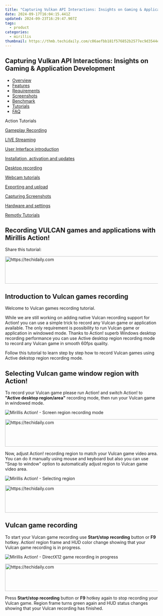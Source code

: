 ```yaml
---
title: "Capturing Vulkan API Interactions: Insights on Gaming & Application Development"
date: 2024-09-17T16:04:15.441Z
updated: 2024-09-23T16:29:47.907Z
tags:
  - product
categories:
  - mirillis
thumbnail: https://thmb.techidaily.com/c06aefbb181f576852b2577ec9d3544ebd6635b5e4bff4964dd308c72eeba377.jpg
---
```


## Capturing Vulkan API Interactions: Insights on Gaming & Application Development

* [Overview](https://tools.techidaily.com/mirillis/products/)
* [Features](https://tools.techidaily.com/mirillis/products/)
* [Requirements](https://tools.techidaily.com/mirillis/products/)
* [Screenshots](https://tools.techidaily.com/mirillis/products/)
* [Benchmark](https://tools.techidaily.com/mirillis/products/)
* [Tutorials](https://tools.techidaily.com/mirillis/products/)
* [FAQ](https://tools.techidaily.com/mirillis/products/)

Action Tutorials

[Gameplay Recording](https://tools.techidaily.com/mirillis/products/) 

[LIVE Streaming](https://tools.techidaily.com/mirillis/products/) 

[User Interface introduction](https://tools.techidaily.com/mirillis/products/) 

[Installation, activation and updates](https://tools.techidaily.com/mirillis/products/) 

[Desktop recording](https://tools.techidaily.com/mirillis/products/) 

[Webcam tutorials](https://tools.techidaily.com/mirillis/products/) 

[Exporting and upload](https://tools.techidaily.com/mirillis/products/) 

[Capturing Screenshots](https://tools.techidaily.com/mirillis/products/) 

[Hardware and settings](https://tools.techidaily.com/mirillis/products/) 

[Remotly Tutorials](https://remotly.com/tutorials/getting-started-with-remotly-for-windows-pc) 

## Recording VULCAN games and applications with Mirillis Action!

 Share this tutorial:

<!-- affiliate ads begin -->
<a href="https://appsumo.8odi.net/c/5597632/2105877/7443" target="_top" id="2105877">
  <img src="//a.impactradius-go.com/display-ad/7443-2105877" border="0" alt="https://techidaily.com" width="728" height="90"/>
</a>
<img height="0" width="0" src="https://appsumo.8odi.net/i/5597632/2105877/7443" style="position:absolute;visibility:hidden;" border="0" />
<!-- affiliate ads end -->

## Introduction to Vulcan games recording

 Welcome to Vulcan games recording tutorial. 

 While we are still working on adding native Vulcan recording support for Action! you can use a simple trick to record any Vulcan game or application available. The only requirement is possibility to run Vulcan game or application in windowed mode. Thanks to Action! superb Windows desktop recording performance you can use Active desktop region recording mode to record any Vulcan game in smooth 60fps quality. 

 Follow this tutorial to learn step by step how to record Vulcan games using Active dekstop region recording mode.

## Selecting Vulcan game window region with Action!

 To record your Vulcan game please run Action! and switch Action! to **"Active desktop region/area"** recording mode, then run your Vulcan game in windowed mode.

![Mirillis Action! - Screen region recording mode](https://mirillis.com/res/old/gfx/tutorials/basics/mirillis_action_tutorial_active_desktop_region_recording_mode.jpg) 

<!-- affiliate ads begin -->
<a href="https://ephamedtechinc.pxf.io/c/5597632/2137209/26400" target="_top" id="2137209">
  <img src="//a.impactradius-go.com/display-ad/26400-2137209" border="0" alt="https://techidaily.com" width="728" height="90"/>
</a>
<img height="0" width="0" src="https://ephamedtechinc.pxf.io/i/5597632/2137209/26400" style="position:absolute;visibility:hidden;" border="0" />
<!-- affiliate ads end -->

 Now, adjust Action! recording region to match your Vulcan game video area. You can do it manually using mouse and keyboard but also you can use "Snap to window" option to automatically adjust region to Vulcan game video area. 

![Mirillis Action! - Selecting region](https://mirillis.com/res/old/gfx/tutorials/games/vulcan_game_recording_region_selection.jpg) 

<!-- affiliate ads begin -->
<a href="https://unicoeye.pxf.io/c/5597632/2148773/18498" target="_top" id="2148773">
  <img src="//a.impactradius-go.com/display-ad/18498-2148773" border="0" alt="https://techidaily.com" width="728" height="90"/>
</a>
<img height="0" width="0" src="https://unicoeye.pxf.io/i/5597632/2148773/18498" style="position:absolute;visibility:hidden;" border="0" />
<!-- affiliate ads end -->

##  Vulcan game recording

 To start your Vulcan game recording use **Start/stop recording** button or   **F9** hotkey. Action! region frame and HUD color change showing that your Vulcan game recording is in progress.

![Mirillis Action! - DirectX12 game recording in progress](https://mirillis.com/res/old/gfx/tutorials/games/vulcan_game_recording_region_recording.jpg) 

<!-- affiliate ads begin -->
<a href="https://ephamedtechinc.pxf.io/c/5597632/2137220/26400" target="_top" id="2137220">
  <img src="//a.impactradius-go.com/display-ad/26400-2137220" border="0" alt="https://techidaily.com" width="728" height="90"/>
</a>
<img height="0" width="0" src="https://ephamedtechinc.pxf.io/i/5597632/2137220/26400" style="position:absolute;visibility:hidden;" border="0" />
<!-- affiliate ads end -->

 Press **Start/stop recording** button or **F9** hotkey again to stop recording your Vulcan game. Region frame turns green again and HUD status changes showing that your Vulcan recording has finished.

<ins class="adsbygoogle"
     style="display:block"
     data-ad-format="autorelaxed"
     data-ad-client="ca-pub-7571918770474297"
     data-ad-slot="1223367746"></ins>

<ins class="adsbygoogle"
     style="display:block"
     data-ad-client="ca-pub-7571918770474297"
     data-ad-slot="8358498916"
     data-ad-format="auto"
     data-full-width-responsive="true"></ins>



